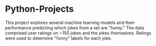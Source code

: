 # Python-Projects

This project explores several machine learning models and their performance predicting which jokes from a set are "funny." 
The data comprised user ratings on ~150 jokes and the jokes themselves. Ratings were used to determine "funny" labels for 
each joke.
